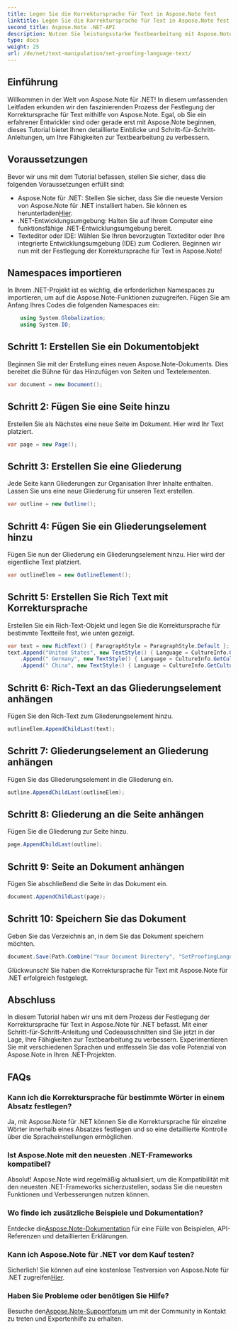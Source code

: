 ```yaml
---
title: Legen Sie die Korrektursprache für Text in Aspose.Note fest
linktitle: Legen Sie die Korrektursprache für Text in Aspose.Note fest
second_title: Aspose.Note .NET-API
description: Nutzen Sie leistungsstarke Textbearbeitung mit Aspose.Note für .NET. Legen Sie mithilfe der Schritt-für-Schritt-Anleitung mühelos die Korrektursprache fest. Verbessern Sie jetzt Ihre .NET-Projekte!
type: docs
weight: 25
url: /de/net/text-manipulation/set-proofing-language-text/
---
```

## Einführung
Willkommen in der Welt von Aspose.Note für .NET! In diesem umfassenden Leitfaden erkunden wir den faszinierenden Prozess der Festlegung der Korrektursprache für Text mithilfe von Aspose.Note. Egal, ob Sie ein erfahrener Entwickler sind oder gerade erst mit Aspose.Note beginnen, dieses Tutorial bietet Ihnen detaillierte Einblicke und Schritt-für-Schritt-Anleitungen, um Ihre Fähigkeiten zur Textbearbeitung zu verbessern.
## Voraussetzungen
Bevor wir uns mit dem Tutorial befassen, stellen Sie sicher, dass die folgenden Voraussetzungen erfüllt sind:
-  Aspose.Note für .NET: Stellen Sie sicher, dass Sie die neueste Version von Aspose.Note für .NET installiert haben. Sie können es herunterladen[Hier](https://releases.aspose.com/note/net/).
- .NET-Entwicklungsumgebung: Halten Sie auf Ihrem Computer eine funktionsfähige .NET-Entwicklungsumgebung bereit.
- Texteditor oder IDE: Wählen Sie Ihren bevorzugten Texteditor oder Ihre integrierte Entwicklungsumgebung (IDE) zum Codieren.
Beginnen wir nun mit der Festlegung der Korrektursprache für Text in Aspose.Note!
## Namespaces importieren
In Ihrem .NET-Projekt ist es wichtig, die erforderlichen Namespaces zu importieren, um auf die Aspose.Note-Funktionen zuzugreifen. Fügen Sie am Anfang Ihres Codes die folgenden Namespaces ein:
```csharp
    using System.Globalization;
    using System.IO;
```
## Schritt 1: Erstellen Sie ein Dokumentobjekt
Beginnen Sie mit der Erstellung eines neuen Aspose.Note-Dokuments. Dies bereitet die Bühne für das Hinzufügen von Seiten und Textelementen.
```csharp
var document = new Document();
```
## Schritt 2: Fügen Sie eine Seite hinzu
Erstellen Sie als Nächstes eine neue Seite im Dokument. Hier wird Ihr Text platziert.
```csharp
var page = new Page();
```
## Schritt 3: Erstellen Sie eine Gliederung
Jede Seite kann Gliederungen zur Organisation Ihrer Inhalte enthalten. Lassen Sie uns eine neue Gliederung für unseren Text erstellen.
```csharp
var outline = new Outline();
```
## Schritt 4: Fügen Sie ein Gliederungselement hinzu
Fügen Sie nun der Gliederung ein Gliederungselement hinzu. Hier wird der eigentliche Text platziert.
```csharp
var outlineElem = new OutlineElement();
```
## Schritt 5: Erstellen Sie Rich Text mit Korrektursprache
Erstellen Sie ein Rich-Text-Objekt und legen Sie die Korrektursprache für bestimmte Textteile fest, wie unten gezeigt.
```csharp
var text = new RichText() { ParagraphStyle = ParagraphStyle.Default };
text.Append("United States", new TextStyle() { Language = CultureInfo.GetCultureInfo("en-US") })
    .Append(" Germany", new TextStyle() { Language = CultureInfo.GetCultureInfo("de-DE") })
    .Append(" China", new TextStyle() { Language = CultureInfo.GetCultureInfo("zh-CN") });
```
## Schritt 6: Rich-Text an das Gliederungselement anhängen
Fügen Sie den Rich-Text zum Gliederungselement hinzu.
```csharp
outlineElem.AppendChildLast(text);
```
## Schritt 7: Gliederungselement an Gliederung anhängen
Fügen Sie das Gliederungselement in die Gliederung ein.
```csharp
outline.AppendChildLast(outlineElem);
```
## Schritt 8: Gliederung an die Seite anhängen
Fügen Sie die Gliederung zur Seite hinzu.
```csharp
page.AppendChildLast(outline);
```
## Schritt 9: Seite an Dokument anhängen
Fügen Sie abschließend die Seite in das Dokument ein.
```csharp
document.AppendChildLast(page);
```
## Schritt 10: Speichern Sie das Dokument
Geben Sie das Verzeichnis an, in dem Sie das Dokument speichern möchten.
```csharp
document.Save(Path.Combine("Your Document Directory", "SetProofingLanguageForText.one"));
```
Glückwunsch! Sie haben die Korrektursprache für Text mit Aspose.Note für .NET erfolgreich festgelegt.
## Abschluss
In diesem Tutorial haben wir uns mit dem Prozess der Festlegung der Korrektursprache für Text in Aspose.Note für .NET befasst. Mit einer Schritt-für-Schritt-Anleitung und Codeausschnitten sind Sie jetzt in der Lage, Ihre Fähigkeiten zur Textbearbeitung zu verbessern. Experimentieren Sie mit verschiedenen Sprachen und entfesseln Sie das volle Potenzial von Aspose.Note in Ihren .NET-Projekten.

## FAQs
### Kann ich die Korrektursprache für bestimmte Wörter in einem Absatz festlegen?
Ja, mit Aspose.Note für .NET können Sie die Korrektursprache für einzelne Wörter innerhalb eines Absatzes festlegen und so eine detaillierte Kontrolle über die Spracheinstellungen ermöglichen.
### Ist Aspose.Note mit den neuesten .NET-Frameworks kompatibel?
Absolut! Aspose.Note wird regelmäßig aktualisiert, um die Kompatibilität mit den neuesten .NET-Frameworks sicherzustellen, sodass Sie die neuesten Funktionen und Verbesserungen nutzen können.
### Wo finde ich zusätzliche Beispiele und Dokumentation?
 Entdecke die[Aspose.Note-Dokumentation](https://reference.aspose.com/note/net/) für eine Fülle von Beispielen, API-Referenzen und detaillierten Erklärungen.
### Kann ich Aspose.Note für .NET vor dem Kauf testen?
 Sicherlich! Sie können auf eine kostenlose Testversion von Aspose.Note für .NET zugreifen[Hier](https://releases.aspose.com/).
### Haben Sie Probleme oder benötigen Sie Hilfe?
 Besuche den[Aspose.Note-Supportforum](https://forum.aspose.com/c/note/28) um mit der Community in Kontakt zu treten und Expertenhilfe zu erhalten.
